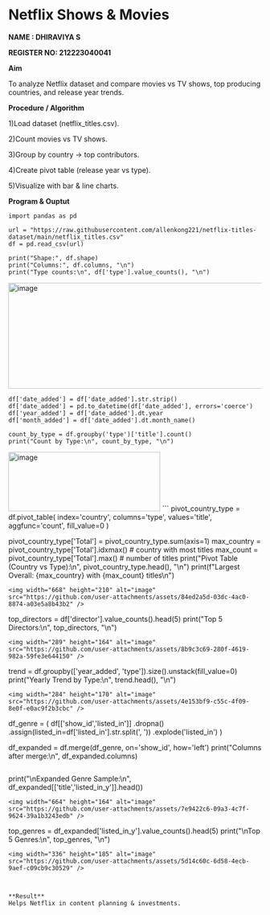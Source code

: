# Netflix Shows & Movies
**NAME : DHIRAVIYA S**

**REGISTER NO: 212223040041**

**Aim**

To analyze Netflix dataset and compare movies vs TV shows, top producing countries, and release year trends.

**Procedure / Algorithm**

  1)Load dataset (netflix_titles.csv).
  
  2)Count movies vs TV shows.
  
  3)Group by country → top contributors.
  
  4)Create pivot table (release year vs type).
  
  5)Visualize with bar & line charts.

**Program & Ouptut**
```
import pandas as pd

url = "https://raw.githubusercontent.com/allenkong221/netflix-titles-dataset/main/netflix_titles.csv"
df = pd.read_csv(url)

print("Shape:", df.shape)
print("Columns:", df.columns, "\n")
print("Type counts:\n", df['type'].value_counts(), "\n")
```

<img width="783" height="211" alt="image" src="https://github.com/user-attachments/assets/f238e77f-89a7-476a-9592-c909d1d7a7be" />

```
df['date_added'] = df['date_added'].str.strip()
df['date_added'] = pd.to_datetime(df['date_added'], errors='coerce')
df['year_added'] = df['date_added'].dt.year
df['month_added'] = df['date_added'].dt.month_name()

count_by_type = df.groupby('type')['title'].count()
print("Count by Type:\n", count_by_type, "\n")
```

<img width="302" height="118" alt="image" src="https://github.com/user-attachments/assets/47912034-c9e0-4d89-b8f6-28674c7319ab" />
```
pivot_country_type = df.pivot_table(
index='country',
columns='type',
values='title',
aggfunc='count',
fill_value=0
)

pivot_country_type['Total'] = pivot_country_type.sum(axis=1)
max_country = pivot_country_type['Total'].idxmax() # country with most titles
max_count = pivot_country_type['Total'].max() # number of titles
print("Pivot Table (Country vs Type):\n", pivot_country_type.head(), "\n")
print(f"Largest Overall: {max_country} with {max_count} titles\n")
```
<img width="668" height="210" alt="image" src="https://github.com/user-attachments/assets/84ed2a5d-03dc-4ac0-8874-a03e5a8b43b2" />

```
top_directors = df['director'].value_counts().head(5)
print("Top 5 Directors:\n", top_directors, "\n")
```
<img width="289" height="164" alt="image" src="https://github.com/user-attachments/assets/8b9c3c69-280f-4619-982a-59fe3e644150" />

```
trend = df.groupby(['year_added', 'type']).size().unstack(fill_value=0)
print("Yearly Trend by Type:\n", trend.head(), "\n")
```
<img width="284" height="170" alt="image" src="https://github.com/user-attachments/assets/4e153bf9-c55c-4f09-8e0f-e0ac9f2b3cbc" />

```
df_genre = (
df[['show_id','listed_in']]
.dropna()
.assign(listed_in=df['listed_in'].str.split(', '))
.explode('listed_in')
)

df_expanded = df.merge(df_genre, on='show_id', how='left')
print("Columns after merge:\n", df_expanded.columns)
```
```
print("\nExpanded Genre Sample:\n",
df_expanded[['title','listed_in_y']].head())
```
<img width="664" height="164" alt="image" src="https://github.com/user-attachments/assets/7e9422c6-09a3-4c7f-9624-39a1b3243edb" />
```
top_genres = df_expanded['listed_in_y'].value_counts().head(5)
print("\nTop 5 Genres:\n", top_genres, "\n")
```
<img width="336" height="185" alt="image" src="https://github.com/user-attachments/assets/5d14c60c-6d58-4ecb-9aef-c09cb9c30529" />



**Result**
Helps Netflix in content planning & investments.
